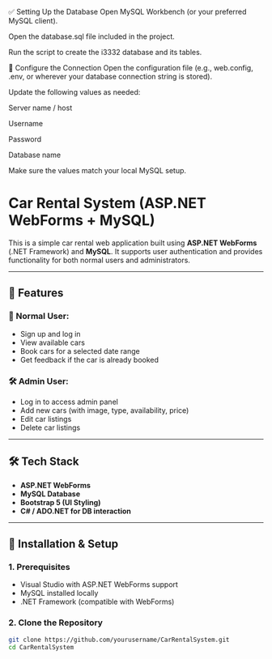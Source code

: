 ✅ Setting Up the Database
Open MySQL Workbench (or your preferred MySQL client).

Open the database.sql file included in the project.

Run the script to create the i3332 database and its tables.

🔧 Configure the Connection
Open the configuration file (e.g., web.config, .env, or wherever your database connection string is stored).

Update the following values as needed:

Server name / host

Username

Password

Database name

Make sure the values match your local MySQL setup.

# Car Rental System (ASP.NET WebForms + MySQL)

This is a simple car rental web application built using **ASP.NET WebForms** (.NET Framework) and **MySQL**. It supports user authentication and provides functionality for both normal users and administrators.

---

## 🚗 Features

### 👤 Normal User:
- Sign up and log in
- View available cars
- Book cars for a selected date range
- Get feedback if the car is already booked

### 🛠️ Admin User:
- Log in to access admin panel
- Add new cars (with image, type, availability, price)
- Edit car listings
- Delete car listings

---

## 🛠️ Tech Stack

- **ASP.NET WebForms**
- **MySQL Database**
- **Bootstrap 5 (UI Styling)**
- **C# / ADO.NET for DB interaction**

---

## 🔧 Installation & Setup

### 1. Prerequisites
- Visual Studio with ASP.NET WebForms support
- MySQL installed locally
- .NET Framework (compatible with WebForms)

### 2. Clone the Repository

```bash
git clone https://github.com/yourusername/CarRentalSystem.git
cd CarRentalSystem
